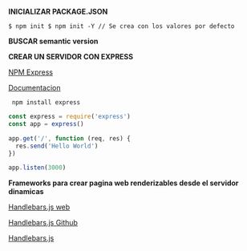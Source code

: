 **INICIALIZAR PACKAGE.JSON**

``
$ npm init
$ npm init -Y // Se crea con los valores por defecto
``

**BUSCAR semantic version**


**CREAR UN SERVIDOR CON EXPRESS**

[NPM Express](https://www.npmjs.com/package/express)

[Documentacion](https://expressjs.com/es/)

```console
 npm install express
````

```javascript
const express = require('express')
const app = express()

app.get('/', function (req, res) {
  res.send('Hello World')
})

app.listen(3000)
```

**Frameworks para crear pagina web renderizables desde el servidor dinamicas**

[Handlebars.js web](https://handlebarsjs.com/)

[Handlebars.js Github](https://github.com/pillarjs/hbs)

[Handlebars.js](https://www.npmjs.com/package/handlebars)